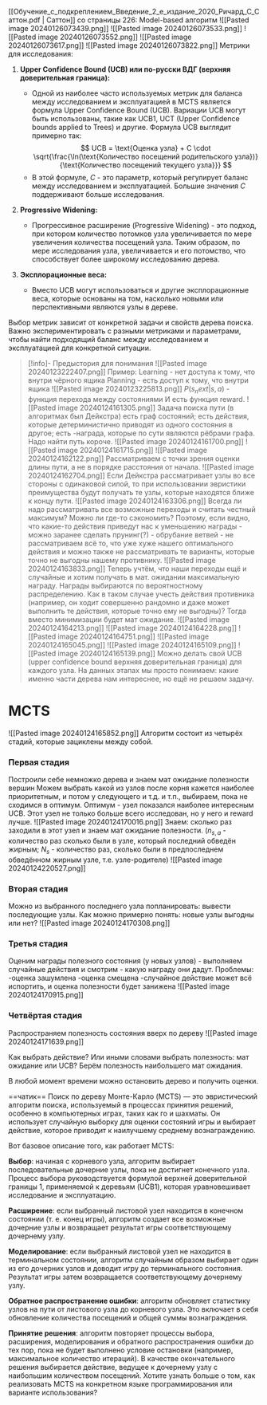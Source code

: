 [[Обучение_с_подкреплением_Введение_2_е_издание_2020_Ричард_С_Саттон.pdf | Саттон]] со страницы 226:
Model-based алгоритм
![[Pasted image 20240126073439.png]]
![[Pasted image 20240126073533.png]]
![[Pasted image 20240126073552.png]]
![[Pasted image 20240126073617.png]]
![[Pasted image 20240126073822.png]]
Метрики для исследования:

1. **Upper Confidence Bound (UCB) или по-русски ВДГ (верхняя доверительная граница):**
   - Одной из наиболее часто используемых метрик для баланса между исследованием и эксплуатацией в MCTS является формула Upper Confidence Bound (UCB). Вариации UCB могут быть использованы, такие как UCB1, UCT (Upper Confidence bounds applied to Trees) и другие. Формула UCB выглядит примерно так:
     $$ UCB = \text{Оценка узла} + C \cdot \sqrt{\frac{\ln(\text{Количество посещений родительского узла})}{\text{Количество посещений текущего узла}}} $$
   - В этой формуле, $C$ - это параметр, который регулирует баланс между исследованием и эксплуатацией. Большие значения $C$ поддерживают больше исследования.

2. **Progressive Widening:**
   - Прогрессивное расширение (Progressive Widening) - это подход, при котором количество потомков узла увеличивается по мере увеличения количества посещений узла. Таким образом, по мере исследования узла, увеличивается и его потомство, что способствует более широкому исследованию дерева.

3. **Эксплорационные веса:**
   - Вместо UCB могут использоваться и другие эксплорационные веса, которые основаны на том, насколько новыми или перспективными являются узлы в дереве.

Выбор метрик зависит от конкретной задачи и свойств дерева поиска. Важно экспериментировать с разными метриками и параметрами, чтобы найти подходящий баланс между исследованием и эксплуатацией для конкретной ситуации.



>[!info]- Предыстория для понимания
![[Pasted image 20240123222407.png]]
Пример:
Learning - нет доступа к тому, что внутри чёрного ящика
Planning - есть доступ к тому, что внутри ящика
![[Pasted image 20240123225813.png]]
$P(s_next|s,a)$ - функция перехода между состояниями
И есть функция reward.
![[Pasted image 20240124161305.png]]
Задача поиска пути (в алгоритмах был Дейкстра) есть граф состояний;
есть действия, которые детерминистично приводят из одного состояния в другое;
есть -награда, которые по сути являются рёбрами графа.
Надо найти путь короче.
![[Pasted image 20240124161700.png]]
![[Pasted image 20240124161715.png]]
![[Pasted image 20240124162122.png]]
Рассматриваем с точки зрения оценки длины пути, а не в порядке расстояния от начала.
![[Pasted image 20240124162704.png]]
Если Дейкстра рассматривает узлы во все стороны с одинаковой силой, то при использовании эвристики преимущества будут получать те узлы, которые находятся ближе к концу пути.
![[Pasted image 20240124163306.png]]
Всегда ли надо рассматривать все возможные переходы и считать честный максимум? Можно ли где-то сэкономить?
Поэтому, если видно, что какие-то действия приведут нас к уменьшению награды - можно заранее сделать прунинг(?) - обрубание ветвей - не рассматриваем всё то, что уже хуже нашего оптимального действия и можно также не рассматривать те варианты, которые точно не выгодны нашему противнику.
![[Pasted image 20240124163833.png]]
Теперь учтём, что наши переходы ещё и случайные и хотим получать в мат. ожидании максимальную награду. Награды выбираются по вероятностному распределению.
Как в таком случае учесть действия противника (например, он ходит совершенно рандомно и даже может выполнить те действия, которые точно ему не выгодны)?
Тогда вместо минимизации будет мат ожидание.
![[Pasted image 20240124164213.png]]
![[Pasted image 20240124164228.png]]
![[Pasted image 20240124164751.png]]
![[Pasted image 20240124165045.png]]
![[Pasted image 20240124165109.png]]
![[Pasted image 20240124165139.png]]
Можно делать свой UCB (upper confidence bound верхняя доверительная граница) для каждого узла.
На данных этапах мы просто понимаем: какие именно части дерева нам интереснее, но ещё не решаем задачу.


# MCTS
![[Pasted image 20240124165852.png]]
Алгоритм состоит из четырёх стадий, которые зациклены между собой.
### Первая стадия
Построили себе немножко дерева и знаем мат ожидание полезности вершин
Можем выбрать какой из узлов после корня кажется наиболее приоритетным, и потом у следующего и т.д. и т.п., выбираем, пока не сходимся в оптимум.
Оптимум - узел показался наиболее интересным UCB.
Этот узел не только больше всего исследован, но у него и reward лучше.
![[Pasted image 20240124170016.png]]
Знаем: сколько раз заходили в этот узел и знаем мат ожидание полезности.
($n_{s,a}$ - количество раз сколько были в узле, который последний обведён жирным; $N_{s}$ - количество раз, сколько были в предпоследнем обведённом жирным узле, т.е. узле-родителе)
![[Pasted image 20240124220527.png]]
### Вторая стадия
Можно из выбранного последнего узла попланировать: вывести последующие узлы.
Как можно примерно понять: новые узлы выгодны или нет?
![[Pasted image 20240124170308.png]]
### Третья стадия
Оценим награды полезного состояния (у новых узлов) - выполняем случайные действия и смотрим - какую награду они дадут.
Проблемы:
-оценка зашумлена
-оценка смещена
-случайное действие может всё испортить, и оценка полезности будет занижена
![[Pasted image 20240124170915.png]]
### Четвёртая стадия
Распространяем полезность состояния вверх по дереву
![[Pasted image 20240124171639.png]]

Как выбрать действие? Или иными словами выбрать полезность: мат ожидание или UCB?
Берём полезность наибольшего мат ожидания.

В любой момент времени можно остановить дерево и получить оценки.

==чатик==
Поиск по дереву Монте-Карло (MCTS) — это эвристический алгоритм поиска, используемый в процессах принятия решений, особенно в компьютерных играх, таких как го и шахматы. Он использует случайную выборку для оценки состояний игры и выбирает действие, которое приводит к наилучшему среднему вознаграждению.

Вот базовое описание того, как работает MCTS:

**Выбор**: начиная с корневого узла, алгоритм выбирает последовательные дочерние узлы, пока не достигнет конечного узла. Процесс выбора руководствуется формулой верхней доверительной границы 1, применяемой к деревьям (UCB1), которая уравновешивает исследование и эксплуатацию.

**Расширение**: если выбранный листовой узел находится в конечном состоянии (т. е. конец игры), алгоритм создает все возможные дочерние узлы и возвращает результат игры соответствующему дочернему узлу.

**Моделирование**: если выбранный листовой узел не находится в терминальном состоянии, алгоритм случайным образом выбирает один из его дочерних узлов и доводит игру до терминального состояния. Результат игры затем возвращается соответствующему дочернему узлу.

**Обратное распространение ошибки**: алгоритм обновляет статистику узлов на пути от листового узла до корневого узла. Это включает в себя обновление количества посещений и общей суммы вознаграждения.

**Принятие решения**: алгоритм повторяет процессы выбора, расширения, моделирования и обратного распространения ошибки до тех пор, пока не будет выполнено условие остановки (например, максимальное количество итераций). В качестве окончательного решения выбирается действие, ведущее к дочернему узлу с наибольшим количеством посещений.
Хотите узнать больше о том, как реализовать MCTS на конкретном языке программирования или варианте использования?
